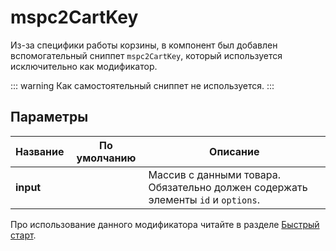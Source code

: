 # mspc2CartKey

Из-за специфики работы корзины, в компонент был добавлен вспомогательный сниппет `mspc2CartKey`, который используется исключительно как модификатор.

::: warning
Как самостоятельный сниппет не используется.
:::

## Параметры

| Название  | По умолчанию | Описание                                                                         |
| --------- | ------------ | -------------------------------------------------------------------------------- |
| **input** |              | Массив с данными товара. Обязательно должен содержать элементы `id` и `options`. |

Про использование данного модификатора читайте в разделе [Быстрый старт][02].

[02]: /components/mspromocode2/quick-start
